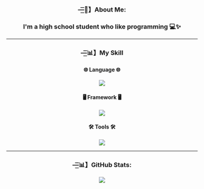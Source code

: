 <div align="center">
        <h3><b>—͟͞͞💫】About Me:</b></h3>
        <div>
          <h3>I'm a high school student who like programming 💻✨</h3>
        </div>
        <hr></hr>
        <h3><b>—͟͞͞📊】My Skill</b></h3>
        <div>
            <p>
                <h4>
        🌐 Language 🌐
                </h4>
                <a href="https://skillicons.dev">
                    <img src="https://skillicons.dev/icons?i=js,c,cpp,java,kotlin,py,html,css" />
                </a>
                <h4>
        🖥️ Framework 🖥️
                </h4>
                <a href="https://skillicons.dev">
                    <img src="https://skillicons.dev/icons?i=nodejs" />
                </a>
                <h4>
        🛠️ Tools 🛠️
                </h4>
                <a href="https://skillicons.dev">
                    <img src="https://skillicons.dev/icons?i=vscode,git,androidstudio,blender" />
                </a>
            </p>
        </div>
        <hr></hr>
        <h3><b>—͟͞͞📊】GitHub Stats:</b></h3>
        <img src="https://gh-readme-profile.vercel.app/api?username=anto426&theme=dark&border_width=0&border_radius=20&title_color=ed14ae&text_color=ffffff&icon_color=ed14ae">



</div>